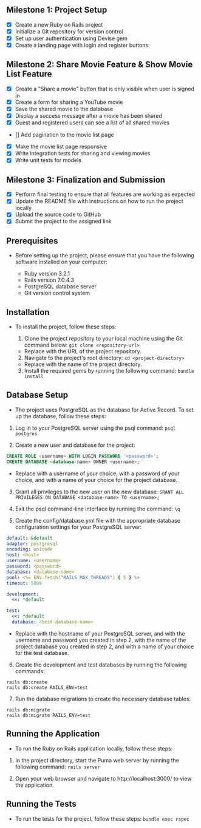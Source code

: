 ## Milestone 1: Project Setup

- [x] Create a new Ruby on Rails project
- [x] Initialize a Git repository for version control
- [x] Set up user authentication using Devise gem
- [x] Create a landing page with login and register buttons

## Milestone 2: Share Movie Feature & Show Movie List Feature

- [x] Create a "Share a movie" button that is only visible when user is signed in
- [x] Create a form for sharing a YouTube movie
- [x] Save the shared movie to the database
- [x] Display a success message after a movie has been shared
- [x] Guest and registered users can see a list of all shared movies
- [] Add pagination to the movie list page
- [x] Make the movie list page responsive
- [x] Write integration tests for sharing and viewing movies
- [x] Write unit tests for models

## Milestone 3: Finalization and Submission

- [x] Perform final testing to ensure that all features are working as expected
- [x] Update the README file with instructions on how to run the project locally
- [x] Upload the source code to GitHub
- [x] Submit the project to the assigned link

## Prerequisites

- Before setting up the project, please ensure that you have the following software installed on your computer:

  - Ruby version 3.2.1
  - Rails version 7.0.4.3
  - PostgreSQL database server
  - Git version control system

## Installation

- To install the project, follow these steps:

  1. Clone the project repository to your local machine using the Git command below:
     `git clone <repository-url>`

  - Replace <repository-url> with the URL of the project repository.

  2. Navigate to the project's root directory:
     `cd <project-directory>`

  - Replace <project-directory> with the name of the project directory.

  3. Install the required gems by running the following command:
     `bundle install`

## Database Setup

- The project uses PostgreSQL as the database for Active Record. To set up the database, follow these steps:

1. Log in to your PostgreSQL server using the psql command:
   `psql postgres`

2. Create a new user and database for the project:

```sql
CREATE ROLE <username> WITH LOGIN PASSWORD '<password>';
CREATE DATABASE <database-name> OWNER <username>;
```

- Replace <username> with a username of your choice, <password> with a password of your choice, and <database-name> with a name of your choice for the project database.

3. Grant all privileges to the new user on the new database:
   `GRANT ALL PRIVILEGES ON DATABASE <database-name> TO <username>;`

4. Exit the psql command-line interface by running the command:
   `\q`

5. Create the config/database.yml file with the appropriate database configuration settings for your PostgreSQL server:

```yml
default: &default
adapter: postgresql
encoding: unicode
host: <host>
username: <username>
password: <password>
database: <database-name>
pool: <%= ENV.fetch("RAILS_MAX_THREADS") { 5 } %>
timeout: 5000

development:
  <<: *default

test:
  <<: *default
  database: <test-database-name>
```

- Replace <host> with the hostname of your PostgreSQL server, <username> and <password> with the username and password you created in step 2, <database-name> with the name of the project database you created in step 2, and <test-database-name> with a name of your choice for the test database.

6. Create the development and test databases by running the following commands:

```
rails db:create
rails db:create RAILS_ENV=test
```

7. Run the database migrations to create the necessary database tables:

```
rails db:migrate
rails db:migrate RAILS_ENV=test
```

## Running the Application

- To run the Ruby on Rails application locally, follow these steps:

1. In the project directory, start the Puma web server by running the following command:
   `rails server`

2. Open your web browser and navigate to http://localhost:3000/ to view the application.

## Running the Tests

- To run the tests for the project, follow these steps:
  `bundle exec rspec`
